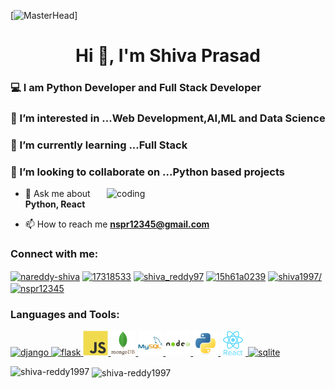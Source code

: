 [![MasterHead](https://hackernoon.com/hn-images/1*ck6cRbbe3uaelEG2JPsIMw.gif)]
<h1 align="center">Hi 👋, I'm Shiva Prasad</h1>
<h3 align="left">💻 I am Python Developer and Full Stack Developer</h3>
<h3 align="left">👀 I’m interested in ...Web Development,AI,ML and Data Science</h3>
<h3 align="left">🌱 I’m currently learning ...Full Stack</h3>
<h3 align="left">💞️ I’m looking to collaborate on ...Python based projects</h3>

<img align="right" alt="coding" width="350" src="https://cdn.dribbble.com/users/1059583/screenshots/4171367/media/5c8264a20b247115b68e6c2f4c97d5e6.gif">

- 💬 Ask me about **Python, React**

- 📫 How to reach me **nspr12345@gmail.com**

<h3 align="left">Connect with me:</h3>
<p align="left">
<a href="https://linkedin.com/in/nareddy-shiva" target="blank"><img align="center" src="https://raw.githubusercontent.com/rahuldkjain/github-profile-readme-generator/master/src/images/icons/Social/linked-in-alt.svg" alt="nareddy-shiva" height="30" width="40" /></a>
<a href="https://stackoverflow.com/users/17318533" target="blank"><img align="center" src="https://raw.githubusercontent.com/rahuldkjain/github-profile-readme-generator/master/src/images/icons/Social/stack-overflow.svg" alt="17318533" height="30" width="40" /></a>
<a href="https://www.codechef.com/users/shiva_reddy97" target="blank"><img align="center" src="https://cdn.jsdelivr.net/npm/simple-icons@3.1.0/icons/codechef.svg" alt="shiva_reddy97" height="30" width="40" /></a>
<a href="https://www.hackerrank.com/15h61a0239" target="blank"><img align="center" src="https://raw.githubusercontent.com/rahuldkjain/github-profile-readme-generator/master/src/images/icons/Social/hackerrank.svg" alt="15h61a0239" height="30" width="40" /></a>
<a href="https://www.leetcode.com/shiva1997/" target="blank"><img align="center" src="https://raw.githubusercontent.com/rahuldkjain/github-profile-readme-generator/master/src/images/icons/Social/leet-code.svg" alt="shiva1997/" height="30" width="40" /></a>
<a href="https://auth.geeksforgeeks.org/user/nspr12345" target="blank"><img align="center" src="https://raw.githubusercontent.com/rahuldkjain/github-profile-readme-generator/master/src/images/icons/Social/geeks-for-geeks.svg" alt="nspr12345" height="30" width="40" /></a>
</p>

<h3 align="left">Languages and Tools:</h3>
<p align="left"> <a href="https://www.djangoproject.com/" target="_blank" rel="noreferrer"> <img src="https://cdn.iconscout.com/icon/free/png-128/django-12-1175186.png" alt="django" width="40" height="40"/> </a> <a href="https://flask.palletsprojects.com/" target="_blank" rel="noreferrer"> <img src="https://www.vectorlogo.zone/logos/pocoo_flask/pocoo_flask-icon.svg" alt="flask" width="40" height="40"/> </a> <a href="https://developer.mozilla.org/en-US/docs/Web/JavaScript" target="_blank" rel="noreferrer"> <img src="https://raw.githubusercontent.com/devicons/devicon/master/icons/javascript/javascript-original.svg" alt="javascript" width="40" height="40"/> </a> <a href="https://www.mongodb.com/" target="_blank" rel="noreferrer"> <img src="https://raw.githubusercontent.com/devicons/devicon/master/icons/mongodb/mongodb-original-wordmark.svg" alt="mongodb" width="40" height="40"/> </a> <a href="https://www.mysql.com/" target="_blank" rel="noreferrer"> <img src="https://raw.githubusercontent.com/devicons/devicon/master/icons/mysql/mysql-original-wordmark.svg" alt="mysql" width="40" height="40"/> </a> <a href="https://nodejs.org" target="_blank" rel="noreferrer"> <img src="https://raw.githubusercontent.com/devicons/devicon/master/icons/nodejs/nodejs-original-wordmark.svg" alt="nodejs" width="40" height="40"/> </a> <a href="https://www.python.org" target="_blank" rel="noreferrer"> <img src="https://raw.githubusercontent.com/devicons/devicon/master/icons/python/python-original.svg" alt="python" width="40" height="40"/> </a> <a href="https://reactjs.org/" target="_blank" rel="noreferrer"> <img src="https://raw.githubusercontent.com/devicons/devicon/master/icons/react/react-original-wordmark.svg" alt="react" width="40" height="40"/> </a> <a href="https://www.sqlite.org/" target="_blank" rel="noreferrer"> <img src="https://www.vectorlogo.zone/logos/sqlite/sqlite-icon.svg" alt="sqlite" width="40" height="40"/> </a> </p>

<p><img align="left" src="https://github-readme-stats.vercel.app/api/top-langs?username=shiva-reddy1997&show_icons=true&locale=en&layout=compact" alt="shiva-reddy1997" /></p>

<p>&nbsp;<img align="center" src="https://github-readme-stats.vercel.app/api?username=shiva-reddy1997&show_icons=true&locale=en" alt="shiva-reddy1997" /></p>
